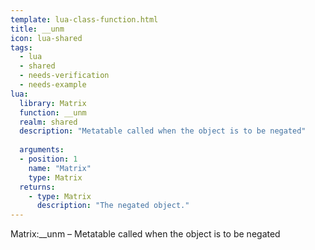 ```yaml
---
template: lua-class-function.html
title: __unm
icon: lua-shared
tags:
  - lua
  - shared
  - needs-verification
  - needs-example
lua:
  library: Matrix
  function: __unm
  realm: shared
  description: "Metatable called when the object is to be negated"
  
  arguments:
  - position: 1
    name: "Matrix"
    type: Matrix
  returns:
    - type: Matrix
      description: "The negated object."
---
```


<div class="lua__search__keywords">
Matrix:__unm &#x2013; Metatable called when the object is to be negated
</div>
